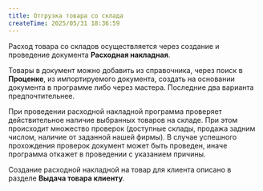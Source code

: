 ```yaml
---
title: Отгрузка товара со склада
createTime: 2025/05/31 18:36:59
---
```

Расход товара со складов осуществляется через создание и проведение документа **Расходная накладная**.

Товары в документ можно добавить из справочника, через поиск в **Проценке**, из импортируемого документа, создать на основании документа в программе либо через мастера. Последние два варианта предпочтительнее.

При проведении расходной накладной программа проверяет действительное наличие выбранных товаров на складе. При этом происходит множество проверок (доступные склады, продажа задним числом, наличие от заданной нашей фирмы). В случае успешного прохождения проверок документ может быть проведен, иначе программа откажет в проведении с указанием причины.

Создание расходной накладной на товар для клиента описано в разделе **Выдача товара клиенту**.